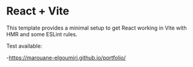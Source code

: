 # React + Vite

This template provides a minimal setup to get React working in Vite with HMR and some ESLint rules.

Test available:

-https://marouane-elgoumiri.github.io/portfolio/
